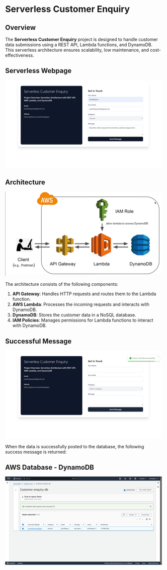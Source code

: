 # Serverless Customer Enquiry

## Overview

The **Serverless Customer Enquiry** project is designed to handle customer data submissions using a REST API, Lambda functions, and DynamoDB. This serverless architecture ensures scalability, low maintenance, and cost-effectiveness.

## Serverless Webpage

![Customer Enquiry Form](./public/assets/ServerlessWebPage.png)

## Architecture

![Architecture Diagram](./public/assets/Architecture.png)

The architecture consists of the following components:

1. **API Gateway**: Handles HTTP requests and routes them to the Lambda function.
2. **AWS Lambda**: Processes the incoming requests and interacts with DynamoDB.
3. **DynamoDB**: Stores the customer data in a NoSQL database.
4. **IAM Policies**: Manages permissions for Lambda functions to interact with DynamoDB.

## Successful Message

![Success Message](./public/assets/SuccessMessage200.png)

When the data is successfully posted to the database, the following success message is returned:

## AWS Database - DynamoDB

![DynamoDB Table](./public/assets/DynamoDB.png)
